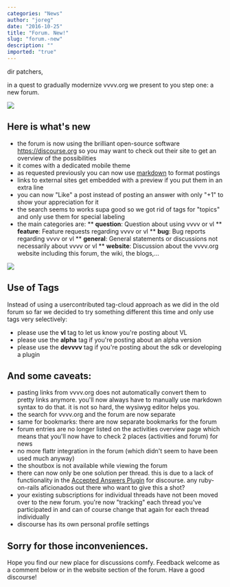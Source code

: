 ```yaml
---
categories: "News"
author: "joreg"
date: "2016-10-25"
title: "Forum. New!"
slug: "forum.-new"
description: ""
imported: "true"
---
```



dir patchers,

in a quest to gradually modernize vvvv.org we present to you step one: a new forum. 

![](categories.PNG) 

## Here is what's new
* the forum is now using the brilliant open-source software https://discourse.org so you may want to check out their site to get an overview of the possibilities
* it comes with a dedicated mobile theme
* as requested previously you can now use [markdown](https://en.wikipedia.org/wiki/Markdown) to format postings
* links to external sites get embedded with a preview if you put them in an extra line 
* you can now "Like" a post instead of posting an answer with only "+1" to show your appreciation for it
* the search seems to works supa good so we got rid of tags for "topics" and only use them for special labeling
* the main categories are:
** **question**: Question about using vvvv or vl
** **feature**: Feature requests regarding vvvv or vl
** **bug**: Bug reports regarding vvvv or vl
** **general**: General statements or discussions not necessarily about vvvv or vl
** **website**: Discussion about the vvvv.org website including this forum, the wiki, the blogs,...

![](tags.PNG) 

## Use of Tags
Instead of using a usercontributed tag-cloud approach as we did in the old forum so far we decided to try something different this time and only use tags very selectively:
* please use the **vl** tag to let us know you're posting about VL
* please use the **alpha** tag if you're posting about an alpha version
* please use the **devvvv** tag if you're posting about the sdk or developing a plugin

## And some caveats:
* pasting links from vvvv.org does not automatically convert them to pretty links anymore. you'll now always have to manually use markdown syntax to do that. it is not so hard, the wysiwyg editor helps you.
* the search for vvvv.org and the forum are now separate
* same for bookmarks: there are now separate bookmarks for the forum 
* forum entries are no longer listed on the activities overview page which means that you'll now have to check 2 places (activities and forum) for news
* no more flattr integration in the forum (which didn't seem to have been used much anyway)
* the shoutbox is not available while viewing the forum
* there can now only be one solution per thread. this is due to a lack of functionality in the [Accepted Answers Plugin](https://meta.discourse.org/t/discourse-solved-accepted-answer-plugin/30155) for discourse. any ruby-on-rails aficionados out there who want to give this a shot?
* your existing subscriptions for individual threads have not been moved over to the new forum. you're now "tracking" each thread you've participated in and can of course change that again for each thread individually
* discourse has its own personal profile settings

Sorry for those inconveniences.
---

Hope you find our new place for discussions comfy. Feedback welcome as a comment below or in the website section of the forum.
Have a good discourse!
